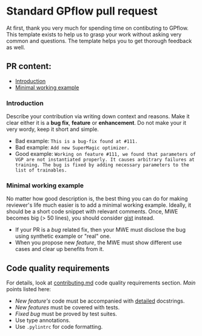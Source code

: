 # Standard GPflow pull request

At first, thank you very much for spending time on contibuting to GPflow.\
This template exists to help us to grasp your work without asking very common and questions. The template helps you to get thorough feedback as well.


## PR content:

* [Introduction](#introduction)
* [Minimal working example](#minimal-working-example)


### Introduction

Describe your contribution via writing down context and reasons. Make it clear either it is a **bug fix**, **feature** or **enhancement**. Do not make your it very wordy, keep it short and simple.

* Bad example: `This is a bug-fix found at #111.`
* Bad example: `Add new SuperMagic optimizer.`
* Good example: `Working on feature #111, we found that parameters of VGP are not instantiated properly. It causes arbitrary failures at training. The bug is fixed by adding necessary parameters to the list of trainables.`


### Minimal working example

No matter how good description is, the best thing you can do for making reviewer's life much easier is to add a minimal working example. Ideally, it should be a short code snippet with relevant comments. Once, MWE becomes big (> 50 lines), you should consider [gist](https://gist.github.com) instead.

* If your PR is a *bug* related fix, then your MWE must disclose the bug using synthetic example or "real" one.
* When you propose new *feature*, the MWE must show different use cases and clear up benefits from it.

## Code quality requirements

For details, look at [contributing.md](../contributing.md) code quality requirements section. *Main* points listed here:

* _New feature's_ code must be accompanied with [detailed](../contributing.md) docstrings.
* _New features_ must be covered with tests.
* _Fixed bug_ must be proved by test suites.
* Use type annotations.
* Use `.pylintrc` for code formatting.